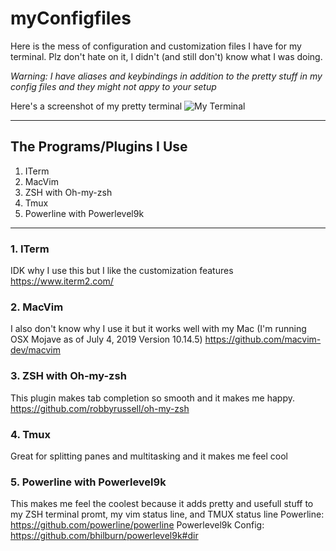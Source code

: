 # myConfigfiles
Here is the mess of configuration and customization files I have for my terminal.  Plz don't hate on it, I didn't (and still don't) know what I was doing.

*Warning: I have aliases and keybindings in addition to the pretty stuff in my config files and they might not appy to your setup*


Here's a screenshot of my pretty terminal
![My Terminal](https://github.com/anyakeller/myConfigfiles/blob/master/Screen%20Shot%202019-07-04%20at%201.55.24%20PM.png)


---

## The Programs/Plugins I Use
1. ITerm
2. MacVim
3. ZSH with Oh-my-zsh
4. Tmux
5. Powerline with Powerlevel9k
---

### 1. ITerm
IDK why I use this but I like the customization features
https://www.iterm2.com/

### 2. MacVim
I also don't know why I use it but it works well with my Mac (I'm running OSX Mojave as of July 4, 2019 Version 10.14.5)
https://github.com/macvim-dev/macvim

### 3. ZSH with Oh-my-zsh
This plugin makes tab completion so smooth and it makes me happy.
https://github.com/robbyrussell/oh-my-zsh

### 4. Tmux
Great for splitting panes and multitasking and it makes me feel cool

### 5. Powerline with Powerlevel9k
This makes me feel the coolest because it adds pretty and usefull stuff to my ZSH terminal promt, my vim status line, and TMUX status line
Powerline: https://github.com/powerline/powerline
Powerlevel9k Config: https://github.com/bhilburn/powerlevel9k#dir
